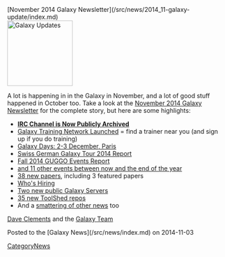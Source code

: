 <div class='newsItemHeader'>[November 2014 Galaxy Newsletter](/src/news/2014_11-galaxy-update/index.md)</div>

<div class='right'>
<a href='/src/galaxy-updates/2014_11/index.md'><img src="/src/images/logos/GalaxyUpdate200.png" alt="Galaxy Updates" width=150 /></a>
</div>

A lot is happening in in the Galaxy in November, and a lot of good stuff happened in October too.  Take a look at the [November 2014 Galaxy Newsletter](/src/galaxy-updates/2014_11/index.md) for the complete story, but here are some highlights:

* **[IRC Channel is Now Publicly Archived](/src/galaxy-updates/2014_11/index.md#irc-channel-is-now-publicly-archived)**
* [Galaxy Training Network Launched](/src/galaxy-updates/2014_11/index.md#galaxy-training-network) = find a trainer near you (and sign up if you do training)
* [Galaxy Days: 2-3 December, Paris](/src/galaxy-updates/2014_11/index.md#galaxy-days-2-3-december-paris)
* [Swiss German Galaxy Tour 2014 Report](/src/galaxy-updates/2014_11/index.md#swiss-german-galaxy-tour-2014-report)
* [Fall 2014 GUGGO Events Report](/src/galaxy-updates/2014_11/index.md#fall-2014-guggo-events-report)
* [and 11 other events between now and the end of the year](/src/galaxy-updates/2014_11/index.md#other-events)
* [38 new papers](/src/galaxy-updates/2014_11/index.md#new-papers), including 3 featured papers
* [Who's Hiring](/src/galaxy-updates/2014_11/index.md#whos-hiring)
* [Two new public Galaxy Servers](/src/galaxy-updates/2014_11/index.md#new-public-servers)
* [35 new ToolShed repos](/src/galaxy-updates/2014_11/index.md#toolshed-contributions)
* And a [smattering of other news](/src/galaxy-updates/2014_11/index.md#other-news) too

[Dave Clements](/src/dave-clements/index.md) and the [Galaxy Team](/src/galaxy-team/index.md)

<div class='newsItemFooter'>Posted to the [Galaxy News](/src/news/index.md) on 2014-11-03 </div>

[CategoryNews](/src/category-news/index.md)
